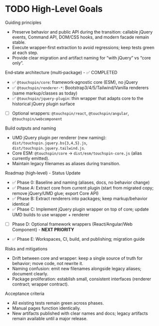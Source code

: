 # TODO High-Level Goals

Guiding principles
- Preserve behavior and public API during the transition: callable jQuery events, Command API, DOM/CSS hooks, and modern facade remain stable.
- Execute wrapper‑first extraction to avoid regressions; keep tests green at each step.
- Provide clear migration and artifact naming for “with jQuery” vs “core only”.

End‑state architecture (multi‑package) - ✅ COMPLETED
- ✅ `@touchspin/core`: framework‑agnostic core (ESM), no jQuery
- ✅ `@touchspin/renderer-*`: Bootstrap3/4/5/Tailwind/Vanilla renderers (same markup/classes as today)
- ✅ `@touchspin/jquery-plugin`: thin wrapper that adapts core to the historical jQuery plugin surface
- [ ] Optional wrappers: `@touchspin/react`, `@touchspin/angular`, `@touchspin/webcomponent`

Build outputs and naming
- UMD jQuery plugin per renderer (new naming): `dist/touchspin.jquery.bs{3,4,5}.js`, `dist/touchspin.jquery.tailwind.js`.
- Core ESM: `@touchspin/core` → `dist/esm/touchspin-core.js` (alias currently emitted).
- Maintain legacy filenames as aliases during transition.

Roadmap (high‑level) - Status Update
- ✅ Phase 0: Baseline and naming (aliases, docs, no behavior change)
- ✅ Phase A: Extract core from current plugin (start from migrated copy; remove jQuery/UMD glue; export Core API)
- ✅ Phase B: Extract renderers into packages; keep markup/behavior identical
- ✅ Phase C: Implement jQuery plugin wrapper on top of core; update UMD builds to use wrapper + renderer
- [ ] Phase D: Optional framework wrappers (React/Angular/Web Component) - **NEXT PRIORITY**
- ✅ Phase E: Workspaces, CI, build, and publishing; migration guide

Risks and mitigations
- Drift between core and wrapper: keep a single source of truth for behavior; move code, not rewrite it.
- Naming confusion: emit new filenames alongside legacy aliases; document clearly.
- Package proliferation: establish small, consistent interfaces (renderer contract; wrapper contract).

Acceptance criteria
- All existing tests remain green across phases.
- Manual pages function identically.
- New artifacts published with clear names and docs; legacy artifacts remain available until a major release.
